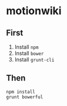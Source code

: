 motionwiki
==========

## First

1. Install `npm`
2. Install `bower`
3. Install `grunt-cli`

## Then

    npm install
    grunt bowerful
